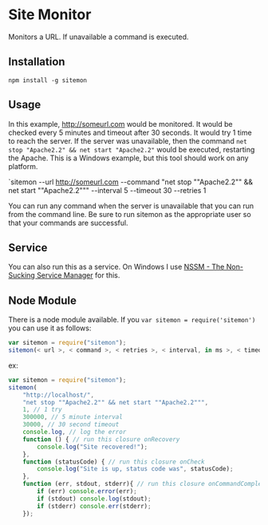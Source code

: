 # Site Monitor

Monitors a URL.  If unavailable a command is executed.

## Installation

`npm install -g sitemon`

## Usage

In this example, http://someurl.com would be monitored.  It would be checked every 5 minutes and timeout after 30 seconds.  It would try 1 time to reach the server.  If the server was unavailable, then the command `net stop "Apache2.2" && net start "Apache2.2"` would be executed, restarting the Apache.  This is a Windows example, but this tool should work on any platform.

`sitemon --url http://someurl.com --command "net stop ""Apache2.2"" && net start ""Apache2.2""" --interval 5 --timeout 30 --retries 1

You can run any command when the server is unavailable that you can run from the command line.  Be sure to run sitemon as the appropriate user so that your commands are successful.

## Service

You can also run this as a service.  On Windows I use [NSSM - The Non-Sucking Service Manager](http://www.nssm.cc/) for this.

## Node Module

There is a node module available.  If you `var sitemon = require('sitemon')` you can use it as follows:

````javascript
var sitemon = require("sitemon");
sitemon(< url >, < command >, < retries >, < interval, in ms >, < timeout, in ms >, < onError callback, receives err parameter >, < onRecovery callback, no params >, < onCheck callback, receives statusCode parameter >, < onCommandComplete callback, receives err, stdout, stderr params >);
````

ex:

````javascript
var sitemon = require("sitemon");
sitemon(
	"http://localhost/",
	"net stop ""Apache2.2"" && net start ""Apache2.2""",
	1, // 1 try
	300000, // 5 minute interval
	30000, // 30 second timeout
	console.log, // log the error
	function () { // run this closure onRecovery
		console.log("Site recovered!");
	},
	function (statusCode) { // run this closure onCheck
		console.log("Site is up, status code was", statusCode);
	},
	function (err, stdout, stderr){ // run this closure onCommandComplete
		if (err) console.error(err);
		if (stdout) console.log(stdout);
		if (stderr) console.err(stderr);
	});
````